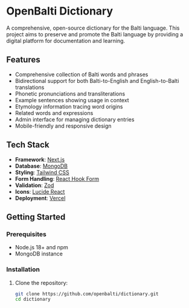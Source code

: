 # OpenBalti Dictionary

A comprehensive, open-source dictionary for the Balti language. This project aims to preserve and promote the Balti language by providing a digital platform for documentation and learning.

## Features

- Comprehensive collection of Balti words and phrases
- Bidirectional support for both Balti-to-English and English-to-Balti translations
- Phonetic pronunciations and transliterations
- Example sentences showing usage in context
- Etymology information tracing word origins
- Related words and expressions
- Admin interface for managing dictionary entries
- Mobile-friendly and responsive design

## Tech Stack

- **Framework**: [Next.js](https://nextjs.org/)
- **Database**: [MongoDB](https://www.mongodb.com/)
- **Styling**: [Tailwind CSS](https://tailwindcss.com/)
- **Form Handling**: [React Hook Form](https://react-hook-form.com/)
- **Validation**: [Zod](https://github.com/colinhacks/zod)
- **Icons**: [Lucide React](https://lucide.dev/)
- **Deployment**: [Vercel](https://vercel.com/)

## Getting Started

### Prerequisites

- Node.js 18+ and npm
- MongoDB instance

### Installation

1. Clone the repository:
   ```bash
   git clone https://github.com/openbalti/dictionary.git
   cd dictionary

